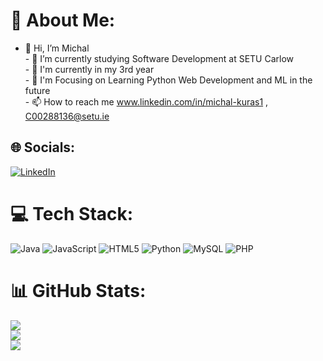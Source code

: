 # 💫 About Me:
- 👋 Hi, I’m Michal<br>- 🌱 I’m currently studying Software Development at SETU Carlow<br>- 🏫 I'm currently in my 3rd year <br>- 💞️ I'm Focusing on Learning Python Web Development and ML in the future<br>- 📫 How to reach me www.linkedin.com/in/michal-kuras1 , C00288136@setu.ie


## 🌐 Socials:
[![LinkedIn](https://img.shields.io/badge/LinkedIn-%230077B5.svg?logo=linkedin&logoColor=white)](https://linkedin.com/in/www.linkedin.com/in/michal-kuras1) 

# 💻 Tech Stack:
![Java](https://img.shields.io/badge/java-%23ED8B00.svg?style=for-the-badge&logo=openjdk&logoColor=white) ![JavaScript](https://img.shields.io/badge/javascript-%23323330.svg?style=for-the-badge&logo=javascript&logoColor=%23F7DF1E) ![HTML5](https://img.shields.io/badge/html5-%23E34F26.svg?style=for-the-badge&logo=html5&logoColor=white) ![Python](https://img.shields.io/badge/python-3670A0?style=for-the-badge&logo=python&logoColor=ffdd54) ![MySQL](https://img.shields.io/badge/mysql-%2300000f.svg?style=for-the-badge&logo=mysql&logoColor=white) ![PHP](https://img.shields.io/badge/php-%23777BB4.svg?style=for-the-badge&logo=php&logoColor=white)
# 📊 GitHub Stats:
![](https://github-readme-stats.vercel.app/api?username=C00288136&theme=monokai&hide_border=false&include_all_commits=false&count_private=false)<br/>
![](https://github-readme-streak-stats.herokuapp.com/?user=C00288136&theme=monokai&hide_border=false)<br/>
![](https://github-readme-stats.vercel.app/api/top-langs/?username=C00288136&theme=monokai&hide_border=false&include_all_commits=false&count_private=false&layout=compact)

